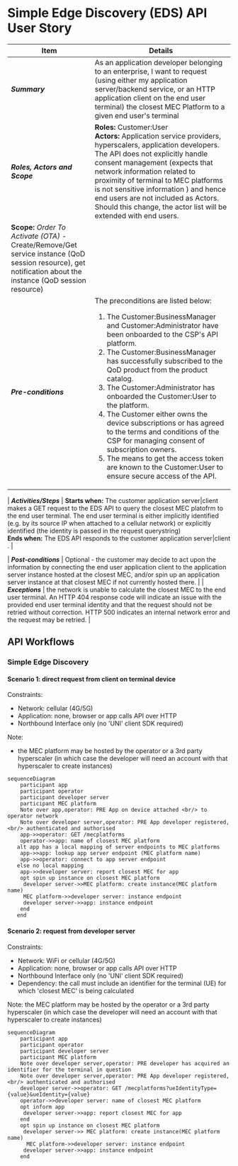 # Simple Edge Discovery (EDS) API User Story

| **Item** | **Details** |
| ---- | ------- |
| ***Summary*** | As an application developer belonging to an enterprise, I want to request (using either my application server/backend service, or an HTTP application client on the end user terminal) the closest MEC Platform to a given end user's terminal |
| ***Roles, Actors and Scope*** | **Roles:** Customer:User<br> **Actors:** Application service providers, hyperscalers, application developers. The API does not explicitly handle consent management (expects that network information related to proximity of terminal to MEC platforms is not sensitive information ) and hence end users are not included as Actors. Should this change, the actor list will be extended with end users. <br>
 **Scope:** *Order To Activate (OTA)* \- Create/Remove/Get service instance (QoD session resource)\, get notification about the instance (QoD session resource) |
| ***Pre-conditions*** |The preconditions are listed below:<br><ol><li>The Customer:BusinessManager and Customer:Administrator have been onboarded to the CSP's API platform.</li><li>The Customer:BusinessManager has successfully subscribed to the QoD product from the product catalog.</li><li>The Customer:Administrator has onboarded the Customer:User to the platform.</li><li>The Customer either owns the device subscriptions or has agreed to the terms and conditions of the CSP for managing consent of subscription owners.</li><li>The means to get the access token are known to the Customer:User to ensure secure access of the API.|

| ***Activities/Steps*** | **Starts when:** The customer application server|client makes a GET request to the EDS API to query the closest MEC platofrm to the end user terminal. The end user terminal is either implicitly identified (e.g. by its source IP when attached to a cellular network) or explicitly identified (the identity is passed in the request querystring)<br>**Ends when:** The EDS API responds to the customer application server|client . |

| ***Post-conditions*** | Optional - the customer may decide to act upon the information by connecting the end user application client to the application server instance hosted at the closest MEC, and/or spin up an application server instance at that closest MEC if not currently hosted there.  |
| ***Exceptions*** | the network is unable to calculate the closest MEC to the end user terminal. An HTTP 404 response code will indicate an issue with the provided end user terminal identity and that the request should not be retried without correction. HTTP 500 indicates an internal network error and the request may be retried.   |

## API Workflows
### Simple Edge Discovery
#### Scenario 1: direct request from client on terminal device

Constraints:
- Network: cellular (4G/5G)
- Application: none, browser or app calls API over HTTP
- Northbound Interface only (no 'UNI' client SDK required) 

Note:
- the MEC platform may be hosted by the operator or a 3rd party hyperscaler (in which case the developer will need an account with that hyperscaler to create instances)


```mermaid
sequenceDiagram
    participant app
    participant operator
    participant developer server
    participant MEC platform
    Note over app,operator: PRE App on device attached <br/> to operator network
    Note over developer server,operator: PRE App developer registered, <br/> authenticated and authorised
    app->>operator: GET /mecplatforms
    operator->>app: name of closest MEC platform
   alt app has a local mapping of server endpoints to MEC platforms
    app->>app: lookup app server endpoint (MEC platform name)
    app->>operator: connect to app server endpoint
   else no local mapping
    app->>developer server: report closest MEC for app
    opt spin up instance on closest MEC platform
     developer server->>MEC platform: create instance(MEC platform name)
     MEC platform->>developer server: instance endpoint
     developer server->>app: instance endpoint
    end
   end
```
#### Scenario 2: request from developer server

Constraints:
- Network: WiFi or cellular (4G/5G)
- Application: none, browser or app calls API over HTTP
- Northbound Interface only (no 'UNI' client SDK required)
- Dependency: the call must include an identifier for the terminal (UE) for which 'closest MEC' is being calculated

Note: the MEC platform may be hosted by the operator or a 3rd party hyperscaler (in which case the developer will need an account with that hyperscaler to create instances)

```mermaid
sequenceDiagram
    participant app
    participant operator
    participant developer server
    participant MEC platform
    Note over developer server,operator: PRE developer has acquired an identifier for the terminal in question
    Note over developer server,operator: PRE App developer registered, <br/> authenticated and authorised
    developer server->>operator: GET /mecplatforms?ueIdentityType={value}&ueIdentity={value}
    operator->>developer server: name of closest MEC platform
    opt inform app
     developer server->>app: report closest MEC for app
    end
    opt spin up instance on closest MEC platform
     developer server->> MEC platform: create instance(MEC platform name)
      MEC platform->>developer server: instance endpoint
     developer server->>app: instance endpoint
    end
```
